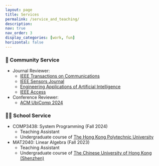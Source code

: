```yaml
---
layout: page
title: Services
permalink: /service_and_teaching/
description: 
nav: true
nav_order: 3
display_categories: [work, fun]
horizontal: false
---
```



### 🏫 Community Service
  - Journal Reviewer:
    - [IEEE Transactions on Communications](https://www.comsoc.org/publications/journals/ieee-tcom)
    - [IEEE Sensors Journal](https://ieeexplore.ieee.org/xpl/RecentIssue.jsp?punumber=7361)
    - [Engineering Applications of Artificial Intelligence](https://www.sciencedirect.com/journal/engineering-applications-of-artificial-intelligence)
    - [IEEE Access](https://ieeeaccess.ieee.org/)
  - Conference Reviewer:
    - [ACM UbiComp 2024](https://www.ubicomp.org/ubicomp-iswc-2024/)
   

### 🧑‍🎓 School Service
  - COMP3438: System Programming (Fall 2024)
    - Teaching Assistant
    - Undergraduate course of [The Hong Kong Polytechnic University](polyu.edu.hk)
  - MAT2040: Linear Algebra (Fall 2023)
    - Teaching Assistant
    - Undergraduate course of [The Chinese University of Hong Kong (Shenzhen)](https://www.cuhk.edu.cn/en)
